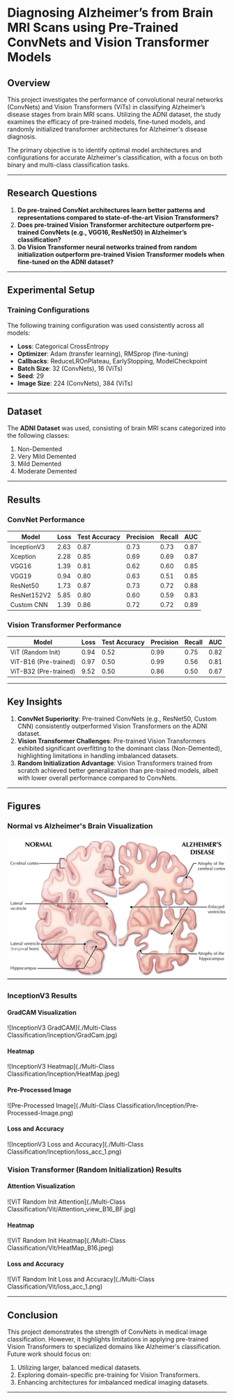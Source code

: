 # Diagnosing Alzheimer’s from Brain MRI Scans using Pre-Trained ConvNets and Vision Transformer Models

## Overview
This project investigates the performance of convolutional neural networks (ConvNets) and Vision Transformers (ViTs) in classifying Alzheimer’s disease stages from brain MRI scans. Utilizing the ADNI dataset, the study examines the efficacy of pre-trained models, fine-tuned models, and randomly initialized transformer architectures for Alzheimer's disease diagnosis.

The primary objective is to identify optimal model architectures and configurations for accurate Alzheimer's classification, with a focus on both binary and multi-class classification tasks.

---

## Research Questions
1. **Do pre-trained ConvNet architectures learn better patterns and representations compared to state-of-the-art Vision Transformers?**  
2. **Does pre-trained Vision Transformer architecture outperform pre-trained ConvNets (e.g., VGG16, ResNet50) in Alzheimer’s classification?**  
3. **Do Vision Transformer neural networks trained from random initialization outperform pre-trained Vision Transformer models when fine-tuned on the ADNI dataset?**

---

## Experimental Setup

### Training Configurations
The following training configuration was used consistently across all models:

- **Loss**: Categorical CrossEntropy
- **Optimizer**: Adam (transfer learning), RMSprop (fine-tuning)
- **Callbacks**: ReduceLROnPlateau, EarlyStopping, ModelCheckpoint
- **Batch Size**: 32 (ConvNets), 16 (ViTs)
- **Seed**: 29
- **Image Size**: 224 (ConvNets), 384 (ViTs)

---

## Dataset
The **ADNI Dataset** was used, consisting of brain MRI scans categorized into the following classes:
1. Non-Demented
2. Very Mild Demented
3. Mild Demented
4. Moderate Demented

---

## Results

### ConvNet Performance
| **Model**       | **Loss** | **Test Accuracy** | **Precision** | **Recall** | **AUC**   |
|------------------|----------|-------------------|---------------|------------|-----------|
| InceptionV3     | 2.63     | 0.87              | 0.73          | 0.73       | 0.87      |
| Xception        | 2.28     | 0.85              | 0.69          | 0.69       | 0.87      |
| VGG16           | 1.39     | 0.81              | 0.62          | 0.60       | 0.85      |
| VGG19           | 0.94     | 0.80              | 0.63          | 0.51       | 0.85      |
| ResNet50        | 1.73     | 0.87              | 0.73          | 0.72       | 0.88      |
| ResNet152V2     | 5.85     | 0.80              | 0.60          | 0.59       | 0.83      |
| Custom CNN      | 1.39     | 0.86              | 0.72          | 0.72       | 0.89      |

### Vision Transformer Performance
| **Model**              | **Loss** | **Test Accuracy** | **Precision** | **Recall** | **AUC**   |
|-------------------------|----------|-------------------|---------------|------------|-----------|
| ViT (Random Init)      | 0.94     | 0.52              | 0.99          | 0.75       | 0.82      |
| ViT-B16 (Pre-trained)  | 0.97     | 0.50              | 0.99          | 0.56       | 0.81      |
| ViT-B32 (Pre-trained)  | 9.52     | 0.50              | 0.86          | 0.50       | 0.67      |

---

## Key Insights
1. **ConvNet Superiority**: Pre-trained ConvNets (e.g., ResNet50, Custom CNN) consistently outperformed Vision Transformers on the ADNI dataset.
2. **Vision Transformer Challenges**: Pre-trained Vision Transformers exhibited significant overfitting to the dominant class (Non-Demented), highlighting limitations in handling imbalanced datasets.
3. **Random Initialization Advantage**: Vision Transformers trained from scratch achieved better generalization than pre-trained models, albeit with lower overall performance compared to ConvNets.

---

## Figures

<!-- ### Methodology Diagram
![Methodology](methodology.png) -->

### Normal vs Alzheimer's Brain Visualization
![Normal vs Alzheimer's Brain](Normal_vs_Alzheimers_Brain.png)

### InceptionV3 Results

#### GradCAM Visualization
![InceptionV3 GradCAM](./Multi-Class Classification/Inception/GradCam.jpg)

#### Heatmap
![InceptionV3 Heatmap](./Multi-Class Classification/Inception/HeatMap.jpeg)

#### Pre-Processed Image
![Pre-Processed Image](./Multi-Class Classification/Inception/Pre-Processed-Image.png)

#### Loss and Accuracy
![InceptionV3 Loss and Accuracy](./Multi-Class Classification/Inception/loss_acc_1.png)

### Vision Transformer (Random Initialization) Results

#### Attention Visualization
![ViT Random Init Attention](./Multi-Class Classification/Vit/Attention_view_B16_BF.jpg)

#### Heatmap
![ViT Random Init Heatmap](./Multi-Class Classification/Vit/HeatMap_B16.jpeg)

#### Loss and Accuracy
![ViT Random Init Loss and Accuracy](./Multi-Class Classification/Vit/loss_acc_1.png)

---


## Conclusion
This project demonstrates the strength of ConvNets in medical image classification. However, it highlights limitations in applying pre-trained Vision Transformers to specialized domains like Alzheimer's classification. Future work should focus on:

1. Utilizing larger, balanced medical datasets.
2. Exploring domain-specific pre-training for Vision Transformers.
3. Enhancing architectures for imbalanced medical imaging datasets.

---
